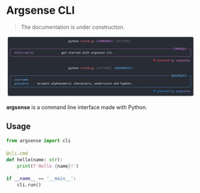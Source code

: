 # Argsense CLI

> The documentation is under construction.

![](.assets/gQqE28Z6lC.png)

**argsense** is a command line interface made with Python.

## Usage

```python
from argsense import cli

@cli.cmd
def hello(name: str):
    print(f'Hello {name}!')

if __name__ == '__main__':
    cli.run()
```
